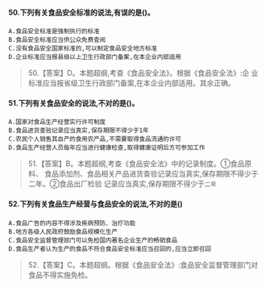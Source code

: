 #### 50.下列有关食品安全标准的说法,有误的是()。
    A.食品安全标准是强制执行的标准
    B.食品安全标准应当供公众免费查阅
    C.没有食品安全国家标准的,可以制定食品安全地方标准
    D.企业标准应当报县级以上卫生行政部门备案,在本企业内部适用
>   50.【答案】D。本题超纲,考查《食品安全法》。根据《食品安全法》:企
    业标准应当报省级卫生行政部门备案,在本企业内部适用。其余正确。

#### 51.下列有关食品安全的说法,不对的是()。
    A.国家对食品生产经营实行许可制度
    B.食品进货查验记录应当真实,保存期限不得少于1年
    C.农民个人销售其自产的食用农产品,不需要取得食品流通的许可
    D.食品生产经营人员每年应当进行健康检查,取得健康证明后方可参加工作
>   51.【答案】B。本题超纲,考查《食品安全法》中的记录制度。①食品原料、
    食品添加剂、食品相关产品进货查验记录应当真实,保存期限不得少于二年。②食品出厂检验
    记录应当真实,保存期限不得少于`二年`

#### 52.下列有关食品生产经营与食品安全的说法,不对的是()
    A.食品广告的内容不得涉及疾病预防、治疗功能
    B.地方各级人民政府鼓励食品规模化生产
    C.食品安全监督管理部门可以免检国内著名企业生产的畅销食品
    D.食品生产者认为生产的食品不符合食品安全标准应当召回的,应当立即召回
>   52.【答案】C。本题超纲。根据《食品安全法》:食品安全监督管理部门对
    食品不得实施免检。

























    
    





















    